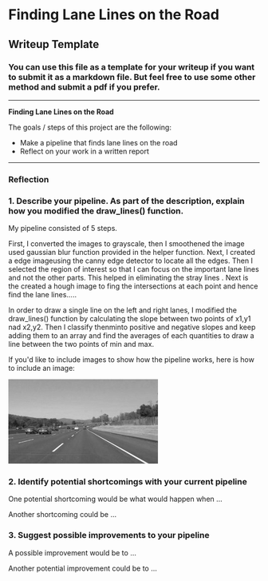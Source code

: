# **Finding Lane Lines on the Road** 

## Writeup Template

### You can use this file as a template for your writeup if you want to submit it as a markdown file. But feel free to use some other method and submit a pdf if you prefer.

---

**Finding Lane Lines on the Road**

The goals / steps of this project are the following:
* Make a pipeline that finds lane lines on the road
* Reflect on your work in a written report


[//]: # (Image References)

[image1]: ./examples/grayscale.jpg "Grayscale"

---

### Reflection

### 1. Describe your pipeline. As part of the description, explain how you modified the draw_lines() function.

My pipeline consisted of 5 steps. 

First, I converted the images to grayscale, then I smoothened the image used gaussian blur function provided in the helper function. Next, I created a edge imageusing the canny edge detector to locate all the edges. Then I selected the region of interest so that I can focus on the important lane lines and not the other parts. This helped in eliminating the stray lines . Next is the created a hough image to fing the intersections at each point and hence find the lane lines..... 

In order to draw a single line on the left and right lanes, I modified the draw_lines() function by calculating the slope between two points of x1,y1 nad x2,y2. Then I classify thenminto positive and negative slopes and keep adding them to an array and find the averages of each quantities to draw a line between the two points of min and max.

If you'd like to include images to show how the pipeline works, here is how to include an image: 


![alt text][image1]


### 2. Identify potential shortcomings with your current pipeline


One potential shortcoming would be what would happen when ... 

Another shortcoming could be ...


### 3. Suggest possible improvements to your pipeline

A possible improvement would be to ...

Another potential improvement could be to ...
